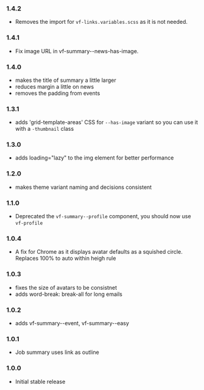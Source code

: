 ### 1.4.2

* Removes the import for `vf-links.variables.scss` as it is not needed.

### 1.4.1

* Fix image URL in vf-summary--news-has-image.

### 1.4.0

* makes the title of summary a little larger
* reduces margin a little on news
* removes the padding from events

### 1.3.1

* adds 'grid-template-areas' CSS for `--has-image` variant so you can use it with a `-thumbnail` class

### 1.3.0

* adds loading="lazy" to the img element for better performance

### 1.2.0

* makes theme variant naming and decisions consistent

### 1.1.0

* Deprecated the `vf-summary--profile` component, you should now use `vf-profile`

### 1.0.4

* A fix for Chrome as it displays avatar defaults as a squished circle. Replaces 100% to auto within heigh rule

### 1.0.3

* fixes the size of avatars to be consistnet
* adds word-break: break-all for long emails

### 1.0.2

* adds vf-summary--event, vf-summary--easy

### 1.0.1

* Job summary uses link as outline

### 1.0.0

* Initial stable release
